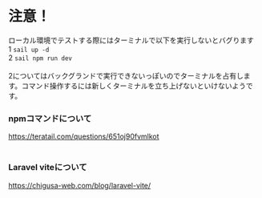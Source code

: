 # 注意！
ローカル環境でテストする際にはターミナルで以下を実行しないとバグります<br>
1  `sail up -d`<br>
2  `sail npm run dev`<br>
<br>
2についてはバックグランドで実行できないっぽいのでターミナルを占有します。コマンド操作するには新しくターミナルを立ち上げないといけないようです。<br>
### npmコマンドについて
https://teratail.com/questions/651oj90fvmlkot
<br><br>
### Laravel viteについて
https://chigusa-web.com/blog/laravel-vite/
<br><br>
